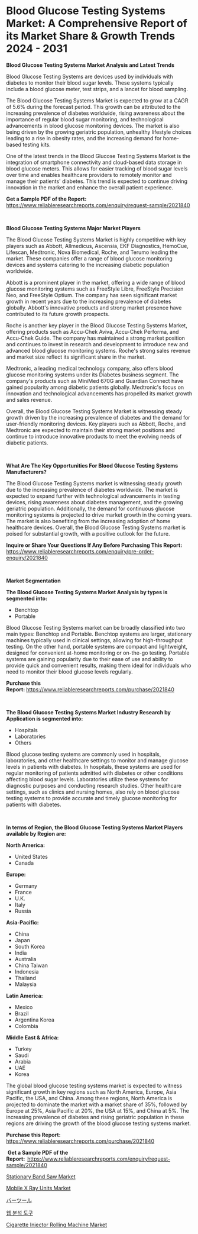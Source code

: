 <p><h1>Blood Glucose Testing Systems Market: A Comprehensive Report of its Market Share & Growth Trends 2024 - 2031</h1></p><p><strong>Blood Glucose Testing Systems Market Analysis and Latest Trends</strong></p>
<p><p>Blood Glucose Testing Systems are devices used by individuals with diabetes to monitor their blood sugar levels. These systems typically include a blood glucose meter, test strips, and a lancet for blood sampling.</p><p>The Blood Glucose Testing Systems Market is expected to grow at a CAGR of 5.6% during the forecast period. This growth can be attributed to the increasing prevalence of diabetes worldwide, rising awareness about the importance of regular blood sugar monitoring, and technological advancements in blood glucose monitoring devices. The market is also being driven by the growing geriatric population, unhealthy lifestyle choices leading to a rise in obesity rates, and the increasing demand for home-based testing kits.</p><p>One of the latest trends in the Blood Glucose Testing Systems Market is the integration of smartphone connectivity and cloud-based data storage in blood glucose meters. This allows for easier tracking of blood sugar levels over time and enables healthcare providers to remotely monitor and manage their patients' diabetes. This trend is expected to continue driving innovation in the market and enhance the overall patient experience.</p></p>
<p><strong>Get a Sample PDF of the Report:&nbsp;</strong> <a href="https://www.reliableresearchreports.com/enquiry/request-sample/2021840">https://www.reliableresearchreports.com/enquiry/request-sample/2021840</a></p>
<p>&nbsp;</p>
<p><strong>Blood Glucose Testing Systems Major Market Players</strong></p>
<p><p>The Blood Glucose Testing Systems Market is highly competitive with key players such as Abbott, Allmedicus, Ascensia, EKF Diagnostics, HemoCue, Lifescan, Medtronic, Nova Biomedical, Roche, and Terumo leading the market. These companies offer a range of blood glucose monitoring devices and systems catering to the increasing diabetic population worldwide.</p><p>Abbott is a prominent player in the market, offering a wide range of blood glucose monitoring systems such as FreeStyle Libre, FreeStyle Precision Neo, and FreeStyle Optium. The company has seen significant market growth in recent years due to the increasing prevalence of diabetes globally. Abbott's innovative products and strong market presence have contributed to its future growth prospects.</p><p>Roche is another key player in the Blood Glucose Testing Systems Market, offering products such as Accu-Chek Aviva, Accu-Chek Performa, and Accu-Chek Guide. The company has maintained a strong market position and continues to invest in research and development to introduce new and advanced blood glucose monitoring systems. Roche's strong sales revenue and market size reflect its significant share in the market.</p><p>Medtronic, a leading medical technology company, also offers blood glucose monitoring systems under its Diabetes business segment. The company's products such as MiniMed 670G and Guardian Connect have gained popularity among diabetic patients globally. Medtronic's focus on innovation and technological advancements has propelled its market growth and sales revenue.</p><p>Overall, the Blood Glucose Testing Systems Market is witnessing steady growth driven by the increasing prevalence of diabetes and the demand for user-friendly monitoring devices. Key players such as Abbott, Roche, and Medtronic are expected to maintain their strong market positions and continue to introduce innovative products to meet the evolving needs of diabetic patients.</p></p>
<p>&nbsp;</p>
<p><strong>What Are The Key Opportunities For Blood Glucose Testing Systems Manufacturers?</strong></p>
<p><p>The Blood Glucose Testing Systems market is witnessing steady growth due to the increasing prevalence of diabetes worldwide. The market is expected to expand further with technological advancements in testing devices, rising awareness about diabetes management, and the growing geriatric population. Additionally, the demand for continuous glucose monitoring systems is projected to drive market growth in the coming years. The market is also benefiting from the increasing adoption of home healthcare devices. Overall, the Blood Glucose Testing Systems market is poised for substantial growth, with a positive outlook for the future.</p></p>
<p><strong>Inquire or Share Your Questions If Any Before Purchasing This Report:</strong> <a href="https://www.reliableresearchreports.com/enquiry/pre-order-enquiry/2021840">https://www.reliableresearchreports.com/enquiry/pre-order-enquiry/2021840</a></p>
<p>&nbsp;</p>
<p><strong>Market Segmentation</strong></p>
<p><strong>The Blood Glucose Testing Systems Market Analysis by types is segmented into:</strong></p>
<p><ul><li>Benchtop</li><li>Portable</li></ul></p>
<p><p>Blood Glucose Testing Systems market can be broadly classified into two main types: Benchtop and Portable. Benchtop systems are larger, stationary machines typically used in clinical settings, allowing for high-throughput testing. On the other hand, portable systems are compact and lightweight, designed for convenient at-home monitoring or on-the-go testing. Portable systems are gaining popularity due to their ease of use and ability to provide quick and convenient results, making them ideal for individuals who need to monitor their blood glucose levels regularly.</p></p>
<p><strong>Purchase this Report:&nbsp;</strong><a href="https://www.reliableresearchreports.com/purchase/2021840">https://www.reliableresearchreports.com/purchase/2021840</a></p>
<p>&nbsp;</p>
<p><strong>The Blood Glucose Testing Systems Market Industry Research by Application is segmented into:</strong></p>
<p><ul><li>Hospitals</li><li>Laboratories</li><li>Others</li></ul></p>
<p><p>Blood glucose testing systems are commonly used in hospitals, laboratories, and other healthcare settings to monitor and manage glucose levels in patients with diabetes. In hospitals, these systems are used for regular monitoring of patients admitted with diabetes or other conditions affecting blood sugar levels. Laboratories utilize these systems for diagnostic purposes and conducting research studies. Other healthcare settings, such as clinics and nursing homes, also rely on blood glucose testing systems to provide accurate and timely glucose monitoring for patients with diabetes.</p></p>
<p>&nbsp;</p>
<p><strong>In terms of Region, the Blood Glucose Testing Systems Market Players available by Region are:</strong></p>
<p>
    <p> <strong> North America: </strong>
        <ul>
            <li>United States</li>
            <li>Canada</li>
        </ul>
        </p> 
    <p> <strong> Europe: </strong>
        <ul>
            <li>Germany</li>
            <li>France</li>
            <li>U.K.</li>
            <li>Italy</li>
            <li>Russia</li>
        </ul>
        </p> 
    <p> <strong> Asia-Pacific: </strong>
        <ul>
            <li>China</li>
            <li>Japan</li>
            <li>South Korea</li>
            <li>India</li>
            <li>Australia</li>
            <li>China Taiwan</li>
            <li>Indonesia</li>
            <li>Thailand</li>
            <li>Malaysia</li>
        </ul>
        </p> 
    <p> <strong> Latin America: </strong>
        <ul>
            <li>Mexico</li>
            <li>Brazil</li>
            <li>Argentina Korea</li>
            <li>Colombia</li>
        </ul>
        </p> 
    <p> <strong> Middle East & Africa: </strong>
        <ul>
            <li>Turkey</li>
            <li>Saudi</li>
            <li>Arabia</li>
            <li>UAE</li>
            <li>Korea</li>
        </ul>
    </p>
    </p>
<p><p>The global blood glucose testing systems market is expected to witness significant growth in key regions such as North America, Europe, Asia Pacific, the USA, and China. Among these regions, North America is projected to dominate the market with a market share of 35%, followed by Europe at 25%, Asia Pacific at 20%, the USA at 15%, and China at 5%. The increasing prevalence of diabetes and rising geriatric population in these regions are driving the growth of the blood glucose testing systems market.</p></p>
<p><strong>Purchase this Report: </strong><a href="https://www.reliableresearchreports.com/purchase/2021840">https://www.reliableresearchreports.com/purchase/2021840</a></p>
<p>&nbsp;<strong>Get a Sample PDF of the Report:&nbsp;&nbsp;</strong><a href="https://www.reliableresearchreports.com/enquiry/request-sample/2021840">https://www.reliableresearchreports.com/enquiry/request-sample/2021840</a></p>
<p><strong></strong></p>
<p><p><a href="https://cautious-neon-760.notion.site/Stationary-Band-Saw-Market-Centers-on-Aspects-such-as-Market-Growth-Market-Share-Market-Opportunit-381fd85c894645968edca6da236e0f17">Stationary Band Saw Market</a></p><p><a href="https://github.com/nathandecarvalho/Market-Research-Report-List-2/blob/main/mobile-x-ray-units-market.md">Mobile X Ray Units Market</a></p><p><a href="https://medium.com/@entelabrahimi1961/%E3%83%90%E3%83%BC%E7%94%A8%E5%85%B7%E5%B8%82%E5%A0%B4-%E5%B8%82%E5%A0%B4%E6%88%90%E9%95%B7%E7%8E%87-%E5%B8%82%E5%A0%B4%E3%83%88%E3%83%AC%E3%83%B3%E3%83%89-%E3%81%8A%E3%82%88%E3%81%B3%E6%88%90%E9%95%B7%E6%88%A6%E7%95%A5%E3%81%AB%E9%96%A2%E3%81%99%E3%82%8B%E6%B4%9E%E5%AF%9F-e51d76863a5e">バーツール</a></p><p><a href="https://medium.com/@arsila97/2024%EB%85%84%EB%B6%80%ED%84%B0-2031%EB%85%84%EA%B9%8C%EC%A7%80%EC%9D%98-%EA%B8%B0%EA%B0%84-%EB%8F%99%EC%95%88-%EC%98%88%EC%83%81%EB%90%9C-%EC%9B%B9-%EB%B6%84%EC%84%9D-%EB%8F%84%EA%B5%AC-%EC%8B%9C%EC%9E%A5-%EB%B6%84%EC%84%9D-%EB%B0%8F-%EA%B7%9C%EB%AA%A8%EC%9E%85%EB%8B%88%EB%8B%A4-5a3ad0e20446">웹 분석 도구</a></p><p><a href="https://view.publitas.com/reportprime-1/cigarette-injector-rolling-machine-market-provides-a-comprehensive-analysis-including-a-macro-overview-of-the-market-as-well-as-micro-details-such-as-market-size-and-competitive-landscape/">Cigarette Injector Rolling Machine Market</a></p></p>
